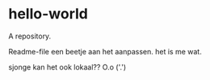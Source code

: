 # hello-world
A repository.

Readme-file een beetje aan het aanpassen. het is me wat.

sjonge kan het ook lokaal?? O.o ('.')